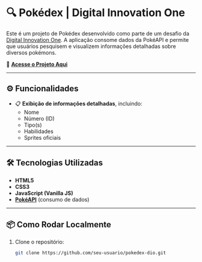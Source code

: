 # 🔍 Pokédex | Digital Innovation One

Este é um projeto de Pokédex desenvolvido como parte de um desafio da [Digital Innovation One](https://www.dio.me). A aplicação consome dados da PokéAPI e permite que usuários pesquisem e visualizem informações detalhadas sobre diversos pokémons.

🔗 **[Acesse o Projeto Aqui](https://pokedex-liard-theta.vercel.app/)**

---

## ⚙️ Funcionalidades
- 📋 **Exibição de informações detalhadas**, incluindo:
  - Nome
  - Número (ID)
  - Tipo(s)
  - Habilidades
  - Sprites oficiais

---

## 🛠️ Tecnologias Utilizadas

- **HTML5**  
- **CSS3**
- **JavaScript (Vanilla JS)**
- **[PokéAPI](https://pokeapi.co/)** (consumo de dados)

---

## 📦 Como Rodar Localmente

1. Clone o repositório:
   ```bash
   git clone https://github.com/seu-usuario/pokedex-dio.git
